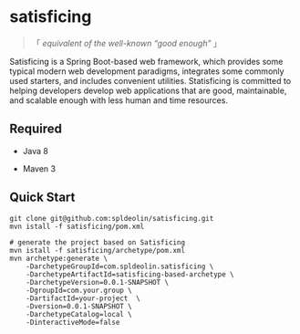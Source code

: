 # satisficing

> 「 *equivalent of the well-known “good enough”* 」

Satisficing is a Spring Boot-based web framework, which provides some typical modern web development paradigms, integrates some commonly used starters, and includes convenient utilities. Statisficing is committed to helping developers develop web applications that are good, maintainable, and scalable enough with less human and time resources.

## Required

- Java 8

- Maven 3

## Quick Start

```shell
git clone git@github.com:spldeolin/satisficing.git
mvn istall -f satisficing/pom.xml

# generate the project based on Satisficing
mvn istall -f satisficing/archetype/pom.xml
mvn archetype:generate \
    -DarchetypeGroupId=com.spldeolin.satisficing \
    -DarchetypeArtifactId=satisficing-based-archetype \
    -DarchetypeVersion=0.0.1-SNAPSHOT \
    -DgroupId=com.your.group \
    -DartifactId=your-project  \
    -Dversion=0.0.1-SNAPSHOT \
    -DarchetypeCatalog=local \
    -DinteractiveMode=false
```